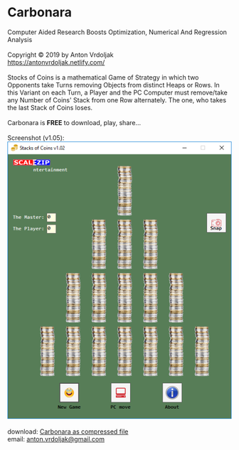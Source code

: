 # Carbonara
Computer Aided Research Boosts Optimization, Numerical And Regression Analysis<br />
<br />
Copyright © 2019 by Anton Vrdoljak <br />
https://antonvrdoljak.netlify.com/ <br />
<br />
Stocks of Coins is a mathematical Game of Strategy in which two Opponents take Turns removing Objects from distinct Heaps or Rows.
In this Variant on each Turn, a Player and the PC Computer must remove/take any Number of Coins' Stack from one Row alternately.
The one, who takes the last Stack of Coins loses.<br />
<br />
Carbonara is __FREE__ to download, play, share... <br />
<br />
Screenshot (v1.05): <br />
![Carbonara](https://raw.githubusercontent.com/Vrda-GF/SoC/master/static/img/SoCmain.png)
<br />
<br />
download: [Carbonara as compressed file](https://raw.githubusercontent.com/Vrda-GF/SoC/master/static/files/SoC.zip) <br />
email: anton.vrdoljak@gmail.com <br />
